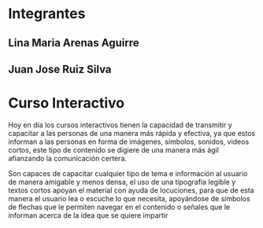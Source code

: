 # Integrantes
## Lina Maria Arenas Aguirre
## Juan Jose Ruiz Silva

# Curso Interactivo

<p>Hoy en día los cursos interactivos tienen la capacidad de transmitir y capacitar a las personas de una manera más rápida y efectiva, ya que estos informan a las personas en forma de imágenes, símbolos, sonidos, videos cortos, este tipo de contenido se digiere de una manera más ágil afianzando la comunicación certera. </p>
<p>Son capaces de capacitar cualquier tipo de tema e información al usuario de manera amigable y menos densa, el uso de una tipografia legible y textos cortos apoyan el material con ayuda de locuciones, para que de esta manera el usuario lea o escuche lo que necesita, apoyándose de símbolos de flechas que le permiten navegar en el contenido o señales que le informan acerca de la idea que se quiere impartir</p>

